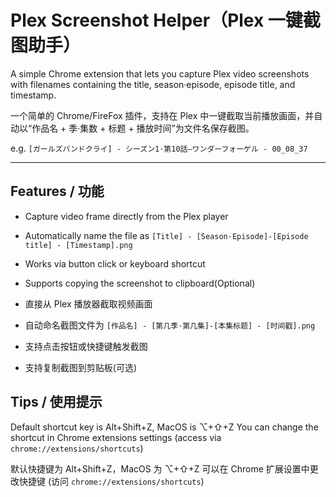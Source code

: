 # Plex Screenshot Helper（Plex 一键截图助手）

A simple Chrome extension that lets you capture Plex video screenshots with filenames containing the title, season·episode, episode title, and timestamp.

一个简单的 Chrome/FireFox 插件，支持在 Plex 中一键截取当前播放画面，并自动以“作品名 + 季·集数 + 标题 + 播放时间”为文件名保存截图。

e.g. `[ガールズバンドクライ] - シーズン1·第10話—ワンダーフォーゲル - 00_08_37`

---

## Features / 功能

- Capture video frame directly from the Plex player
- Automatically name the file as `[Title] - [Season·Episode]-[Episode title] - [Timestamp].png`
- Works via button click or keyboard shortcut
- Supports copying the screenshot to clipboard(Optional)

- 直接从 Plex 播放器截取视频画面
- 自动命名截图文件为 `[作品名] - [第几季·第几集]-[本集标题] - [时间戳].png`
- 支持点击按钮或快捷键触发截图
- 支持复制截图到剪贴板(可选)

## Tips / 使用提示

Default shortcut key is Alt+Shift+Z, MacOS is ⌥+⇧+Z
You can change the shortcut in Chrome extensions settings (access via `chrome://extensions/shortcuts`)

默认快捷键为 Alt+Shift+Z，MacOS 为 ⌥+⇧+Z
可以在 Chrome 扩展设置中更改快捷键 (访问 `chrome://extensions/shortcuts`)
